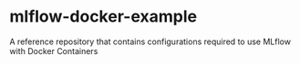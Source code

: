 # mlflow-docker-example
A reference repository that contains configurations required to use MLflow with Docker Containers
